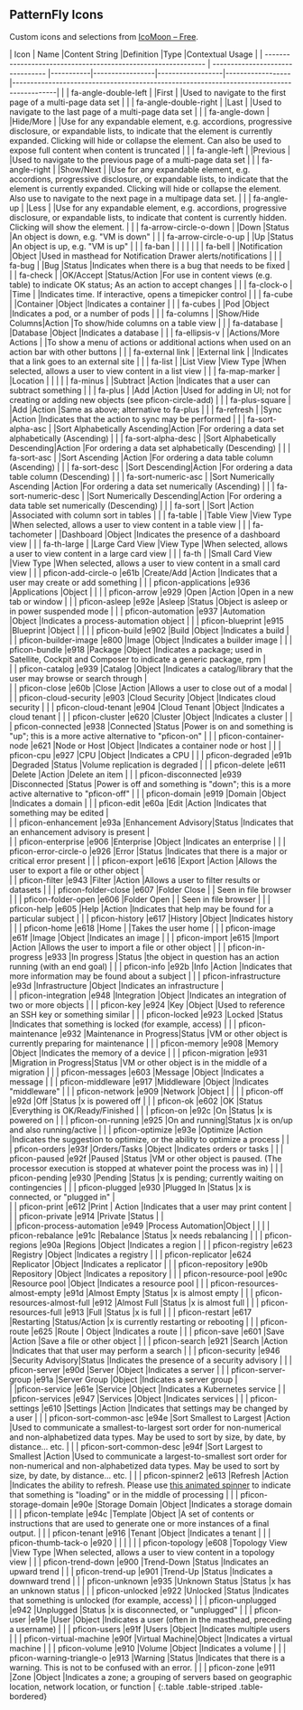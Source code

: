 ## PatternFly Icons

Custom icons and selections from [IcoMoon &#8211; Free](http://icomoon.io/#icons).

| Icon                                                          | Name                             |Content String    |Definition       |Type              |Contextual Usage                                                                          |
| ------------------------------------------------------------- | -------------------------------- |-----------|-----------------|------------------|------------------|------------------------------------------------------------------------------------------|
| <span class="fa fa-angle-double-left"></span>                 | fa-angle-double-left                        |              |First               |      |Used to navigate to the first page of a multi-page data set                                                                                          |
| <span class="fa fa-angle-double-right"></span>                | fa-angle-double-right                       |              |Last               |      |Used to navigate to the last page of a multi-page data set                                                                                           |
| <span class="fa fa-angle-down"></span>                        | fa-angle-down                               |              |Hide/More          |      |Use for any expandable element, e.g. accordions, progressive disclosure, or expandable lists, to indicate that the element is currently expanded. Clicking will hide or collapse the element. Can also be used to expose full content when content is truncated                                       |
| <span class="fa fa-angle-left"></span>                        | fa-angle-left                               |              |Previous               |      |Used to navigate to the previous page of a multi-page data set                                                                                          |
| <span class="fa fa-angle-right"></span>                       | fa-angle-right                              |              |Show/Next           |      |Use for any expandable element, e.g. accordions, progressive disclosure, or expandable lists, to indicate that the element is currently expanded. Clicking will hide or collapse the element. Also use to navigate to the next page in a multipage data set.                                          |
| <span class="fa fa-angle-up"></span>                          | fa-angle-up                                 |              |Less               |              |Use for any expandable element, e.g. accordions, progressive disclosure, or expandable lists, to indicate that content is currently hidden. Clicking will show the element.                                                                                         |
| <span class="fa fa-arrow-circle-o-down"></span>               | fa-arrow-circle-o-down                      |              |Down           |Status            |An object is down, e.g. "VM is down"                                                                         |
| <span class="fa fa-arrow-circle-o-up"></span>                 | fa-arrow-circle-o-up                        |              |Up             |Status            |An object is up, e.g. "VM is up"                                                                         |
| <span class="fa fa-ban"></span>                               | fa-ban                                      |              |               |                  |                                                                                          |
| <span class="fa fa-bell"></span>                              | fa-bell                                     |              |Notification               |Object                  |Used in masthead for Notification Drawer alerts/notifications                                                                                          |
| <span class="fa fa-bug"></span>                               | fa-bug                                      |              |Bug          |Status                  |Indicates when there is a bug that needs to be fixed                                                                                      |
| <span class="fa fa-check"></span>                             | fa-check                                    |              |OK/Accept             |Status/Action            |For use in content views (e.g. table) to indicate OK status; As an action to accept changes                                                     |
| <span class="fa fa-clock-o"></span>                           | fa-clock-o                                  |              |Time               |                  |Indicates time. If interactive, opens a timepicker control                                                                                          |
| <span class="fa fa-cube"></span>                              | fa-cube                                     |              |Container            |Object            |Indicates a container                                                                                          |
| <span class="fa fa-cubes"></span>                             | fa-cubes                                    |              |Pod      |Object            |Indicates a pod, or a number of pods                                                                                          |
| <span class="fa fa-columns"></span>                           | fa-columns                                  |              |Show/Hide Columns|Action         |To show/hide columns on a table view                                                      |
| <span class="fa fa-database"></span>                          | fa-database                                |              |Database         |Object             |Indicates a database                                                                                          |
| <span class="fa fa-ellipsis-v"></span>                        | fa-ellipsis-v                               |              |Actions/More Actions         |                  |To show a menu of actions or additional actions when used on an action bar with other buttons                                                                                         |
| <span class="fa fa-external-link"></span>                     | fa-external link                            |              |External link  |                  |Indicates that a link goes to an external site                                            |
| <span class="fa fa-list"></span>                          | fa-list                                 |              |List View   |View Type         |When selected, allows a user to view content in a list view                                                                                          |
| <span class="fa fa-map-marker"></span>                        | fa-map-marker                               |              |Location       |                  |                                                                                          |
| <span class="fa fa-minus"></span>                             | fa-minus                                    |              |Subtract       |Action                  |Indicates that a user can subtract something                                                                                          |
| <span class="fa fa-plus"></span>                              | fa-plus                                     |              |Add            |Action                  |Used for adding in UI; not for creating or adding new objects (see pficon-circle-add)                                                                                  |
| <span class="fa fa-plus-square"></span>                       | fa-plus-square                              |              |Add               |Action                  |Same as above; alternative to fa-plus                                                                                          |
| <span class="fa fa-refresh"></span>                           | fa-refresh                                  |              |Sync        |Action            |Indicates that the action to sync may be performed                                                                                          |
| <span class="fa fa-sort-alpha-asc"></span>                    | fa-sort-alpha-asc                           |              |Sort Alphabetically Ascending|Action                  |For ordering a data set alphabetically (Ascending)                                                                                          |
| <span class="fa fa-sort-alpha-desc"></span>                   | fa-sort-alpha-desc                          |              |Sort Alphabetically Descending|Action                  |For ordering a data set alphabetically (Descending)                                                                                          |
| <span class="fa fa-sort-asc"></span>                          | fa-sort-asc                                 |              |Sort Ascending |Action                  |For ordering a data table column (Ascending)                                                                                          |
| <span class="fa fa-sort-desc"></span>                         | fa-sort-desc                                |              |Sort Descending|Action                  |For ordering a data table column (Descending)                                                                                          |
| <span class="fa fa-sort-numeric-asc"></span>                          | fa-sort-numeric-asc                                 |              |Sort Numerically Ascending |Action                  |For ordering a data set numerically (Ascending)                                                                                          |
| <span class="fa fa-sort-numeric-desc"></span>                         | fa-sort-numeric-desc                                |              |Sort Numerically  Descending|Action                  |For ordering a data table set numerically (Descending)                                                                                          |
| <span class="fa fa-sort"></span>                              | fa-sort                                     |              |Sort               |Action                  |Associated with column sort in tables                                                                                          |
| <span class="fa fa-table"></span>                             | fa-table                                    |              |Table View    |View Type                  |When selected, allows a user to view content in a table view                                                                                          |
| <span class="fa fa-tachometer"></span>                        | fa-tachometer                               |              |Dashboard      |Object                  |Indicates the presence of a dashboard view                                                                                          |
| <span class="fa fa-th-large"></span>                          | fa-th-large                                 |              |Large Card View    |View Type                  |When selected, allows a user to view content in a large card view                                                                                          |
| <span class="fa fa-th"></span>                                | fa-th                                       |              |Small Card View    |View Type                  |When selected, allows a user to view content in a small card view                                                                                          |
| <span class="pficon pficon-add-circle-o"></span>              | pficon-add-circle-o                         |e61b          |Create/Add     |Action            |Indicates that a user may create or add something                                                                                          |
| <span class="pficon pficon-applications"></span>              | pficon-applications                         |e936          |Applications   |Object            |                                                                                          |
| <span class="pficon pficon-arrow"></span>                     | pficon-arrow                                |e929          |Open               |Action                  |Open in a new tab or window                                                                                          |
| <span class="pficon pficon-asleep"></span>                    | pficon-asleep                               |e92e          |Asleep         |Status            |Object is asleep or in power suspended mode                                                   |
| <span class="pficon pficon-automation"></span>                | pficon-automation                           |e937          |Automation     |Object                  |Indicates a process-automation object                                                                                          |
| <span class="pficon pficon-blueprint"></span>                 | pficon-blueprint                            |e915          |Blueprint               |Object                  |                                                                                          |
| <span class="pficon pficon-build"></span>                     | pficon-build                                |e902          |Build               |Object                  |Indicates a build                                                                                      |
| <span class="pficon pficon-builder-image"></span>             | pficon-builder-image                        |e800          |Image          |Object            |Indicates a builder image                                                                                          |
| <span class="pficon pficon-bundle"></span>                    | pficon-bundle                               |e918          |Package               |Object                  |Indicates a package; used in Satellite, Cockpit and Composer to indicate a generic package, rpm                                                                                          |    
| <span class="pficon pficon-catalog"></span>                  | pficon-catalog                              |e939          |Catalog               |Object                                      |Indicates a catalog/library that the user may browse or search through                                                                                                                                |         
| <span class="pficon pficon-close"></span>                     | pficon-close                                |e60b          |Close          |Action            |Allows a user to close out of a modal                                                                                          |
| <span class="pficon pficon-cloud-security"></span>            | pficon-cloud-security                       |e903          |Cloud Security |Object            |Indicates cloud security                                                                                          |
| <span class="pficon pficon-cloud-tenant"></span>              | pficon-cloud-tenant                         |e904          |Cloud Tenant   |Object            |Indicates a cloud tenant                                                                                          |
| <span class="pficon pficon-cluster"></span>                   | pficon-cluster                              |e620          |Cluster        |Object            |Indicates a cluster                                                                                          |
| <span class="pficon pficon-connected"></span>                 | pficon-connected                            |e938          |Connected      |Status            |Power is on and something is "up"; this is a more active alternative to "pficon-on"       |
| <span class="pficon pficon-container-node"></span>            | pficon-container-node                       |e621          |Node or Host           |Object            |Indicates a container node or host                                      |
| <span class="pficon pficon-cpu"></span>                       | pficon-cpu                                  |e927          |CPU            |Object            |Indicates a CPU                                                                                          |
| <span class="pficon pficon-degraded"></span>                  | pficon-degraded                             |e91b          |Degraded               |Status                  |Volume replication is degraded                                                                                          |
| <span class="pficon pficon-delete"></span>                    | pficon-delete                               |e611          |Delete         |Action            |Delete an item                                                                                          |
| <span class="pficon pficon-disconnected"></span>              | pficon-disconnected                         |e939          |Disconnected   |Status            |Power is off and something is "down"; this is a more active alternative to "pficon-off"                                                    |
| <span class="pficon pficon-domain"></span>                    | pficon-domain                               |e919          |Domain               |Object                  |Indicates a domain                                                                                          |
| <span class="pficon pficon-edit"></span>                      | pficon-edit                                 |e60a          |Edit           |Action            |Indicates that something may be edited                                                                                          |   
| <span class="pficon-enhancement"></span>                              | pficon-enhancement                          |e93a          |Enhancement Advisory|Status                              |Indicates that an enhancement advisory is present         |                                                              
| <span class="pficon pficon-enterprise"></span>                | pficon-enterprise                           |e906          |Enterprise     |Object            |Indicates an enterprise                                                                                          |
| <span class="pficon pficon-error-circle-o"></span>            | pficon-error-circle-o                       |e926          |Error          |Status            |Indicates that there is a major or critical error present                                                                                          |
| <span class="pficon pficon-export"></span>                    | pficon-export                               |e616          |Export         |Action            |Allows the user to export a file or other object                                                                                          |                                 
| <span class="pficon pficon-filter"></span>                      | pficon-filter                                 |e943          |Filter               |Action                  |Allows a user to filter results or datasets                                                                                          |
| <span class="pficon pficon-folder-close"></span>              | pficon-folder-close                         |e607          |Folder Close   |                  | Seen in file browser                                                                     |
| <span class="pficon pficon-folder-open"></span>               | pficon-folder-open                          |e606          |Folder Open    |                  | Seen in file browser                                                                     |
| <span class="pficon pficon-help"></span>                      | pficon-help                                 |e605          |Help           |Action                  |Indicates that help may be found for a particular subject                                                                                        |
| <span class="pficon pficon-history"></span>                   | pficon-history                              |e617          |History               |Object                  |Indicates history                                                                                          |
| <span class="pficon pficon-home"></span>                      | pficon-home                                 |e618          |Home           |                  |Takes the user home                                                                                          |
| <span class="pficon pficon-image"></span>                     | pficon-image                                |e61f          |Image          |Object            |Indicates an image                                                                                          |
| <span class="pficon pficon-import"></span>                    | pficon-import                               |e615          |Import         |Action            |Allows the user to import a file or other object                                                                                          |
| <span class="pficon pficon-in-progress"></span>               | pficon-in-progress                          |e933          |In progress    |Status            |the object in question has an action running (with an end goal)                                                |
| <span class="pficon pficon-info"></span>                      | pficon-info                                 |e92b          |Info           |Action                  |Indicates that more information may be found about a subject                                                                                          |
| <span class="pficon pficon-infrastructure"></span>            | pficon-infrastructure                       |e93d          |Infrastructure |Object                  |Indicates an infrastructure                                             |                      
| <span class="pficon pficon-integration"></span>            | pficon-integration                       |e948          |Integration  |Object                  |Indicates an integration of two or more objects                                           |
| <span class="pficon pficon-key"></span>                       | pficon-key                                  |e924          |Key               |Object                  |Used to reference an SSH key or something similar                                                                                           |
| <span class="pficon pficon-locked"></span>                    | pficon-locked                               |e923          |Locked               |Status                  |Indicates that something is locked (for example, access)                                                                                          |
| <span class="pficon pficon-maintenance"></span>               | pficon-maintenance                          |e932          |Maintenance in Progress|Status    |VM or other object is currently preparing for maintenance                                                 |
| <span class="pficon pficon-memory"></span>                    | pficon-memory                               |e908          |Memory         |Object            |Indicates the memory of a device                                                                                          |
| <span class="pficon pficon-migration"></span>                 | pficon-migration                            |e931          |Migration in Progress|Status      |VM or other object is in the middle of a migration                                                        |
| <span class="pficon pficon-messages"></span>                  | pficon-messages                             |e603          |Message               |Object                  |Indicates a message                                                                                          |
| <span class="pficon pficon-middleware"></span>                | pficon-middleware                           |e917          |Middleware     |Object                  |Indicates "middleware"                                                                                          |
| <span class="pficon pficon-network"></span>                   | pficon-network                              |e909          |Network        |Object            |                                                                                          |
| <span class="pficon pficon-off"></span>                       | pficon-off                                  |e92d          |Off            |Status            |x is powered off                                                                          |
| <span class="pficon pficon-ok"></span>                        | pficon-ok                                   |e602          |OK             |Status            |Everything is OK/Ready/Finished                                                                                          |
| <span class="pficon pficon-on"></span>                        | pficon-on                                   |e92c          |On             |Status            |x is powered on                                                                           |
| <span class="pficon pficon-on-running"></span>                | pficon-on-running                           |e925          |On and running|Status           |x is on/up and also running/active                                                        |
| <span class="pficon pficon-optimize"></span>                  | pficon-optimize                             |e93e          |Optimize       |Action                  |Indicates the suggestion to optimize, or the ability to optimize a process                                                                                          |
| <span class="pficon pficon-orders"></span>                    | pficon-orders                               |e93f          |Orders/Tasks  |Object                  |Indicates orders or tasks                                                                                          |
| <span class="pficon pficon-paused"></span>                    | pficon-paused                               |e92f          |Paused         |Status            |VM or other object is paused. (The processor execution is stopped at whatever point the process was in)                            |
| <span class="pficon pficon-pending"></span>                   | pficon-pending                              |e930          |Pending        |Status            |x is pending; currently waiting on contingencies                                          |
| <span class="pficon pficon-plugged"></span>                   | pficon-plugged                              |e930          |Plugged In     |Status            |x is connected, or "plugged in"                                |                            
| <span class="pficon pficon-print"></span>                     | pficon-print                                |e612          |Print          | Action           |Indicates that a user may print content                                                                                          |
| <span class="pficon pficon-private"></span>                   | pficon-private                              |e914          |Private               |Status                  |                                                                                          |                                   
| <span class="pficon pficon-process-automation"></span>        |pficon-process-automation                    |e949          |Process Automation|Object                  |                                                                                          |
| <span class="pficon pficon-rebalance"></span>                 | pficon-rebalance                            |e91c          |Rebalance               |Status                  |x needs rebalancing                                                                                          |
| <span class="pficon pficon-regions"></span>                   | pficon-regions                              |e90a          |Regions               |Object                  |Indicates a region                                                                                          |
| <span class="pficon pficon-registry"></span>                  | pficon-registry                             |e623          |Registry       |Object            |Indicates a registry                                                                                          |
| <span class="pficon pficon-replicator"></span>                | pficon-replicator                           |e624          |Replicator     |Object            |Indicates a replicator                                                                                          |
| <span class="pficon pficon-repository"></span>                | pficon-repository                           |e90b          |Repository     |Object            |Indicates a repository                                                                                          |
| <span class="pficon pficon-resource-pool"></span>             | pficon-resource-pool                        |e90c          |Resource pool  |Object            |Indicates a resource pool                                                                                          |
| <span class="pficon pficon-resources-almost-empty"></span>    | pficon-resources-almost-empty               |e91d          |Almost Empty               |Status                  |x is almost empty                                                                                           |
| <span class="pficon pficon-resources-almost-full"></span>     | pficon-resources-almost-full                |e912          |Almost Full               |Status                  |x is almost full                                                                                          |
| <span class="pficon pficon-resources-full"></span>            | pficon-resources-full                       |e913          |Full               |Status                  |x is full                                                                                          |
| <span class="pficon pficon-restart"></span>                   | pficon-restart                              |e617          |Restarting     |Status/Action            |x is currently restarting or rebooting                                                    |
| <span class="pficon pficon-route"></span>                     | pficon-route                                |e625          |Route          | Object           |Indicates a route                                                                                          |
| <span class="pficon pficon-save"></span>                      | pficon-save                                 |e601          |Save               |Action                  |Save a file or other object                                                                                          |
| <span class="pficon pficon-search"></span>                    | pficon-search                               |e921          |Search               |Action                  |Indicates that that user may perform a search                                                                                          |
| <span class="pficon pficon-security"></span>                  | pficon-security                             |e946          |Security Advisory|Status                  |Indicates the presence of a security advisory                                                                                          |
| <span class="pficon pficon-server"></span>                    | pficon-server                               |e90d          |Server         |Object            |Indicates a server                                                                                          |
| <span class="pficon pficon-server-group"></span>              | pficon-server-group                         |e91a          |Server Group               |Object                  |Indicates a server group                                                                                          |                                         
| <span class="pficon pficon-service"></span>                  |pficon-service                       |e61e          |Service               |Object                  |Indicates a Kubernetes service                                                                                                                                               |
| <span class="pficon pficon-services"></span>                  |pficon-services                       |e947          |Services               |Object                  |Indicates services                                                                                                                                              |
| <span class="pficon pficon-settings"></span>                  | pficon-settings                             |e610          |Settings               |Action                  |Indicates that settings may be changed by a user                                                                                          |
| <span class="pficon pficon-sort-common-asc"></span>                   | pficon-sort-common-asc                     |e94e          |Sort Smallest to Largest               |Action                  |Used to communicate a smallest-to-largest sort order for non-numerical and non-alphabetized data types. May be used to sort by size, by date, by distance... etc.                                                                                         |
| <span class="pficon pficon-sort-common-desc"></span>                   | pficon-sort-common-desc                    |e94f          |Sort Largest to Smallest               |Action                  |Used to communicate a largest-to-smallest sort order for non-numerical and non-alphabetized data types. May be used to sort by size, by date, by distance... etc.                                                                                          |
| <span class="pficon pficon-spinner2"></span>                   | pficon-spinner2                              |e613          |Refresh               |Action                  |Indicates the ability to refresh. Please use [this animated spinner](http://www.patternfly.org/pattern-library/widgets/#spinner) to indicate that something is "loading" or in the middle of processing                                                                                          |
| <span class="pficon pficon-storage-domain"></span>            | pficon-storage-domain                       |e90e          |Storage Domain            |Object                  |Indicates a storage domain                                                                                          |
| <span class="pficon pficon-template"></span>                    | pficon-template                              |e94c          |Template               |Object                  |A set of contents or instructions that are used to generate one or more instances of a final output.                                                                                          |
| <span class="pficon pficon-tenant"></span>                    | pficon-tenant                               |e916          |Tenant               |Object                  |Indicates a tenant                                                                                          |
| <span class="pficon pficon-thumb-tack-o"></span>              | pficon-thumb-tack-o                         |e920          |               |                  |                                                                                          |
| <span class="pficon pficon-topology"></span>                  | pficon-topology                             |e608          |Topology View  |View Type         |When selected, allows a user to view content in a topology view                                                                                          |
| <span class="pficon pficon-trend-down"></span>                | pficon-trend-down                           |e900          |Trend-Down               |Status                  |Indicates an upward trend                                                                                          |
| <span class="pficon pficon-trend-up"></span>                  | pficon-trend-up                             |e901          |Trend-Up               |Status                  |Indicates a downward trend                                                                                          |
| <span class="pficon pficon-unknown"></span>                   | pficon-unknown                              |e935          |Unknown Status |Status            |x has an unknown status                                                                   |
| <span class="pficon pficon-unlocked"></span>                  | pficon-unlocked                             |e922          |Unlocked               |Status                  |Indicates that something is unlocked (for example, access)                                                                                          |
| <span class="pficon pficon-unplugged"></span>                 | pficon-unplugged                            |e942          |Unplugged      |Status            |x is disconnected, or "unplugged"                                                         |
| <span class="pficon pficon-user"></span>                      | pficon-user                                 |e91e          |User           |Object            |Indicates a user (often in the masthead, preceding a username)                                                                                          |
| <span class="pficon pficon-users"></span>                     | pficon-users                                |e91f          |Users          |Object            |Indicates multiple users                                                                                          |
| <span class="pficon pficon-virtual-machine"></span>           | pficon-virtual-machine                      |e90f          |Virtual Machine|Object            |Indicates a virtual machine                                                                                          |
| <span class="pficon pficon-volume"></span>                    | pficon-volume                               |e910          |Volume               |Object                  |Indicates a volume                                                                                          |
| <span class="pficon pficon-warning-triangle-o"></span>        | pficon-warning-triangle-o                   |e913          |Warning        |Status            |Indicates that there is a warning. This is not to be confused with an error.                                                                                         |
| <span class="pficon pficon-zone"></span>                      | pficon-zone                                 |e911          |Zone               |Object                  |Indicates a zone; a grouping of servers based on geographic location, network location, or function |
{:.table .table-striped .table-bordered}                                                                                         
